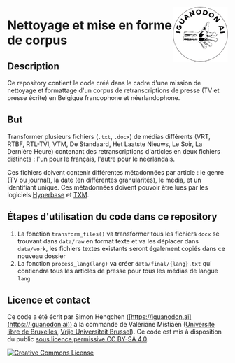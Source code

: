 <a href="https://iguanodon.ai"><img src="img/iguanodon.ai.png" width="125" height="125" align="right" /></a>

# Nettoyage et mise en forme de corpus 

## Description

Ce repository contient le code créé dans le cadre d'une mission de nettoyage et formattage d'un corpus de retranscriptions de presse (TV et presse écrite) en Belgique francophone et néerlandophone. 


## But

Transformer plusieurs fichiers (`.txt`, `.docx`) de médias différents (VRT, RTBF, RTL-TVI, VTM, De Standaard, Het Laatste Nieuws, Le Soir, La Dernière Heure) contenant des retranscriptions d'articles en deux fichiers distincts : l'un pour le français, l'autre pour le néerlandais. 

Ces fichiers doivent contenir différentes métadonnées par article : le genre (TV ou journal), la date (en différentes granularités), le média, et un identifiant unique. Ces métadonnées doivent pouvoir être lues par les logiciels [Hyperbase](http://hyperbase.unice.fr/hyperbase/) et [TXM](https://txm.gitpages.huma-num.fr/textometrie/Pr%C3%A9sentation/). 

## Étapes d'utilisation du code dans ce repository

1. La fonction `transform_files()` va transformer tous les fichiers `docx` se trouvant dans `data/raw` en format texte et va les déplacer dans `data/work`, les fichiers textes existants seront également copiés dans ce nouveau dossier
2. La fonction `process_lang(lang)` va créer `data/final/{lang}.txt` qui contiendra tous les articles de presse pour tous les médias de langue `lang`


## Licence et contact

Ce code a été écrit par Simon Hengchen ([https://iguanodon.ai](https://iguanodon.ai)) à la commande de Valériane Mistiaen ([Université libre de Bruxelles](https://www.ulb.be/fr/valeriane-mistiaen), [Vrije Universiteit Brussel](https://researchportal.vub.be/en/persons/val%C3%A9riane-mistiaen)). Ce code est mis à disposition du public <a rel="license" href="http://creativecommons.org/licenses/by-sa/4.0/">sous licence permissive CC BY-SA 4.0</a>. 


 <a rel="license" href="http://creativecommons.org/licenses/by-sa/4.0/"><img alt="Creative Commons License" style="border-width:0" src="https://i.creativecommons.org/l/by-sa/4.0/88x31.png" /></a>
